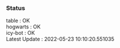 ### Status


table : OK  
hogwarts : OK  
icy-bot : OK  
Latest Update : 2022-05-23 10:10:20.551035
